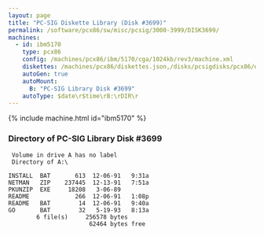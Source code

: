 ```yaml
---
layout: page
title: "PC-SIG Diskette Library (Disk #3699)"
permalink: /software/pcx86/sw/misc/pcsig/3000-3999/DISK3699/
machines:
  - id: ibm5170
    type: pcx86
    config: /machines/pcx86/ibm/5170/cga/1024kb/rev3/machine.xml
    diskettes: /machines/pcx86/diskettes.json,/disks/pcsigdisks/pcx86/diskettes.json
    autoGen: true
    autoMount:
      B: "PC-SIG Library Disk #3699"
    autoType: $date\r$time\rB:\rDIR\r
---
```


{% include machine.html id="ibm5170" %}

### Directory of PC-SIG Library Disk #3699

     Volume in drive A has no label
     Directory of A:\

    INSTALL  BAT       613  12-06-91   9:31a
    NETMAN   ZIP    237445  12-13-91   7:51a
    PKUNZIP  EXE     18208   3-06-89
    README             266  12-06-91   1:08p
    README   BAT        14  12-06-91   9:40a
    GO       BAT        32   5-19-93   8:13a
            6 file(s)     256578 bytes
                           62464 bytes free
